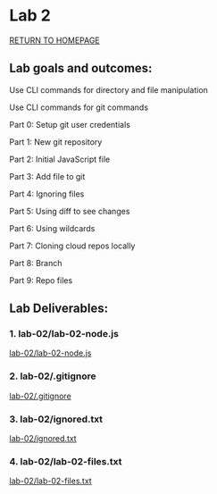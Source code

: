 # Lab 2

[RETURN TO HOMEPAGE](https://sierrabakerr.github.io/)

## Lab goals and outcomes:

Use CLI commands for directory and file manipulation

Use CLI commands for git commands

Part 0: Setup git user credentials

Part 1: New git repository

Part 2: Initial JavaScript file

Part 3: Add file to git

Part 4: Ignoring files

Part 5: Using diff to see changes

Part 6: Using wildcards

Part 7: Cloning cloud repos locally

Part 8: Branch

Part 9: Repo files



## Lab Deliverables:

### 1. lab-02/lab-02-node.js
[lab-02/lab-02-node.js](lab-02-lab-02-node.js)

### 2. lab-02/.gitignore
[lab-02/.gitignore](lab-02-.gitignore)

### 3. lab-02/ignored.txt
[lab-02/ignored.txt](lab-02-ignored.txt)

### 4. lab-02/lab-02-files.txt
[lab-02/lab-02-files.txt](lab-02-files.txt)


